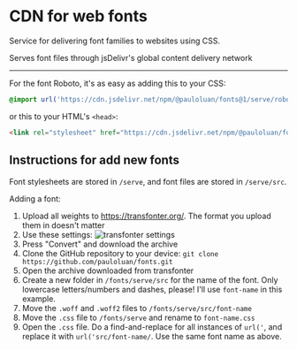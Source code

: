 # CDN for web fonts

Service for delivering font families to websites using CSS. 

Serves font files through jsDelivr's global content delivery network

---

For the font Roboto, it's as easy as adding this to your CSS:

```css
@import url('https://cdn.jsdelivr.net/npm/@pauloluan/fonts@1/serve/roboto.css');
```

or this to your HTML's `<head>`:

```html
<link rel="stylesheet" href="https://cdn.jsdelivr.net/npm/@pauloluan/fonts@1/serve/roboto.css">
```

## Instructions for add new fonts

Font stylesheets are stored in `/serve`, and font files are stored in `/serve/src`.

Adding a font:

1. Upload all weights to https://transfonter.org/. The format you upload them in doesn't matter
2. Use these settings: ![transfonter settings](https://i.imgur.com/8eefUiF.png)
3. Press "Convert" and download the archive
4. Clone the GitHub repository to your device: `git clone https://github.com/pauloluan/fonts.git`
5. Open the archive downloaded from transfonter
6. Create a new folder in `/fonts/serve/src` for the name of the font. Only lowercase letters/numbers and dashes, please! I'll use `font-name` in this example.
7. Move the `.woff` and `.woff2` files to `/fonts/serve/src/font-name`
8. Move the `.css` file to `/fonts/serve` and rename to `font-name.css`
9. Open the `.css` file. Do a find-and-replace for all instances of `url('`, and replace it with `url('src/font-name/`. Use the same font name as above.
